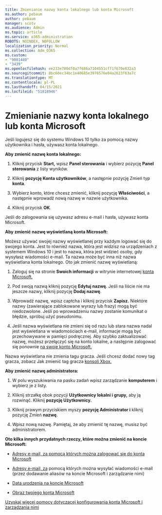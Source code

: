 ```yaml
---
title: Zmienianie nazwy konta lokalnego lub konta Microsoft
ms.author: pebaum
author: pebaum
manager: scotv
ms.audience: Admin
ms.topic: article
ms.service: o365-administration
ROBOTS: NOINDEX, NOFOLLOW
localization_priority: Normal
ms.collection: Adm_O365
ms.custom:
- "9001440"
- "3439"
ms.openlocfilehash: ee233e780df0a7f686a7104551cff1f670e832a3
ms.sourcegitcommit: 8bc60ec34bc1e40685e3976576e04a2623f63a7c
ms.translationtype: MT
ms.contentlocale: pl-PL
ms.lasthandoff: 04/15/2021
ms.locfileid: "51818946"
---
```

# <a name="change-the-name-of-a-local-account-or-a-microsoft-account"></a>Zmienianie nazwy konta lokalnego lub konta Microsoft

Jeśli logujesz się do systemu Windows 10 tylko za pomocą nazwy użytkownika i hasła, używasz konta lokalnego. 

**Aby zmienić nazwę konta lokalnego:**

1. Kliknij przycisk **Start,** wpisz **Panel sterowania** i wybierz pozycję **Panel sterowania** z listy wyników.

2. Kliknij **pozycję Konta użytkowników**, a następnie pozycję Zmień typ **konta**.

3. Wybierz konto, które chcesz zmienić, kliknij pozycję **Właściwości**, a następnie wprowadź nową nazwę w nazwie użytkownika.

4. Kliknij przycisk **OK**.

Jeśli do zalogowania się używasz adresu e-mail i hasła, używasz konta Microsoft.

**Aby zmienić nazwę wyświetlaną konta Microsoft:**

Możesz używać swojej nazwy wyświetlanej przy każdym logować się do swojego konta. Jest to również nazwa, która jest widzisz na urządzeniach z systemem Windows 10 i jest to nazwa, która jest widzieć osoby, gdy wysyłasz wiadomości e-mail. Ta nazwa może być inna niż nazwa wyświetlana konta lokalnego. Oto jak zmienić nazwę wyświetlaną:

1. Zaloguj się na stronie **Swoich informacji** w witrynie internetowej [konta Microsoft.](https://account.microsoft.com/)

2. Pod swoją nazwą kliknij pozycję **Edytuj nazwę**. Jeśli na liście nie ma jeszcze nazwy, kliknij pozycję **Dodaj nazwę**. 

3. Wprowadź nazwę, wpisz captcha i kliknij przycisk **Zapisz.** Niektóre nazwy (zawierające zablokowane wyrazy lub frazy) mogą być niedozwolone. Jeśli po wprowadzeniu nazwy zostanie komunikat o błędzie, spróbuj użyć pseudonimu.

4. Jeśli nazwa wyświetlana nie zmieni się od razu lub stara nazwa nadal jest wyświetlana w wiadomościach e-mail, informacje mogą być przechowywane w pamięci podręcznej. Aby szybko zaktualizować nazwę, możesz przełączyć się na konto lokalne, a następnie zalogować się ponownie [na swoje konto Microsoft.](https://account.microsoft.com/)

Nazwa wyświetlana nie zmienia tagu gracza. Jeśli chcesz dodać nowy tag gracza, zobacz Jak zmienić tag gracza [konsoli Xbox.](https://support.xbox.com/id-ID/account-management/change-xbox-live-gamertag)

**Aby zmienić nazwę administratora:**

1. W polu wyszukiwania na pasku zadań wpisz zarządzanie **komputerem** i wybierz je z listy.

2. Kliknij strzałkę obok pozycji **Użytkownicy lokalni i grupy,** aby ją rozwinąć. Kliknij **pozycję Użytkownicy.**

3. Kliknij prawym przyciskiem myszy **pozycję Administrator i** kliknij pozycję Zmień **nazwę**.

4. Wpisz nową nazwę. Pamiętaj, że aby zmienić tę nazwę, musisz być administratorem.

**Oto kilka innych przydatnych rzeczy, które można zmienić na koncie Microsoft:**

- [Adresy e-mail, za pomocą których można zalogować się do konta Microsoft](https://support.microsoft.com/help/4026162)

- [Adresy e-mail, za](https://support.microsoft.com/help/12407) pomocą których można wysyłać wiadomości e-mail (przez dodawanie aliasów na koncie Microsoft i zarządzanie nimi)

- [Data urodzenia na koncie Microsoft](https://support.microsoft.com/help/12411)

- [Obraz twojego konta Microsoft](https://support.microsoft.com/help/4026790)

[Uzyskaj więcej pomocy dotyczącej konfigurowania konta Microsoft i zarządzania nimi](https://support.microsoft.com/hub/4294457/microsoft-account-help#manage-account)